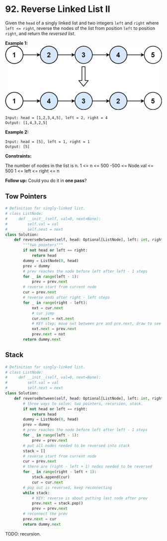 # 92. Reverse Linked List II

Given the `head` of a singly linked list and two integers `left` and `right` where `left <= right`, reverse the nodes of the list from position `left` to position `right`, and return the *reversed list*.

 

**Example 1:**
![img_11.png](../../Images/img_11.png)

```
Input: head = [1,2,3,4,5], left = 2, right = 4
Output: [1,4,3,2,5]
```
**Example 2:**
```
Input: head = [5], left = 1, right = 1
Output: [5]
```

**Constraints:**

The number of nodes in the list is n.
1 <= n <= 500
-500 <= Node.val <= 500
1 <= left <= right <= n
 

**Follow up:** Could you do it in **one pass**?


## Tow Pointers
```python
# Definition for singly-linked list.
# class ListNode:
#     def __init__(self, val=0, next=None):
#         self.val = val
#         self.next = next
class Solution:
    def reverseBetween(self, head: Optional[ListNode], left: int, right: int) -> Optional[ListNode]:
        """two pointers"""
        if not head or left == right:
            return head
        dummy = ListNode(0, head)
        prev = dummy
        # prev reaches the node before left after left - 1 steps
        for _ in range(left - 1):
            prev = prev.next
        # reverse start from current node
        cur = prev.next
        # reverse ends after right - left steps
        for _ in range(right - left):
            nxt = cur.next
            # cur jump
            cur.next = nxt.next
            # KEY step: move nxt between pre and pre.next, draw to see
            nxt.next = prev.next    
            prev.next = nxt
        return dummy.next
```


## Stack
```python
# Definition for singly-linked list.
# class ListNode:
#     def __init__(self, val=0, next=None):
#         self.val = val
#         self.next = next
class Solution:
    def reverseBetween(self, head: Optional[ListNode], left: int, right: int) -> Optional[ListNode]:
        # three ways to solve: two pointers, recursion, stack.
        if not head or left == right:
            return head
        dummy = ListNode(0, head)
        prev = dummy
        # prev reaches the node before left after left - 1 steps
        for _ in range(left - 1):
            prev = prev.next
        # put all nodes needed to be reversed into stack
        stack = []
        # reverse start from current node
        cur = prev.next
        # there are (right - left + 1) nodes needed to be reversed
        for _ in range(right - left + 1):
            stack.append(cur)
            cur = cur.next
        # pop out is reversed, keep reconnecting
        while stack:
            # KEY: reverse is about putting last node after prev 
            prev.next = stack.pop()
            prev = prev.next
        # reconnect the prev
        prev.next = cur
        return dummy.next
```

TODO: recursion.

